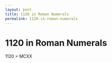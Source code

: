 ```yaml
---
layout: post
title: 1120 in Roman Numerals
permalink: 1120-in-roman-numerals
---
```


# 1120 in Roman Numerals

1120 = MCXX
